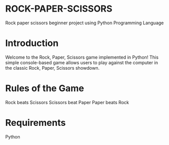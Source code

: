 # ROCK-PAPER-SCISSORS
Rock paper scissors beginner project using Python Programming Language

# Introduction
Welcome to the Rock, Paper, Scissors game implemented in Python! This simple console-based game allows users to play against the computer in the classic Rock, Paper, Scissors showdown.

# Rules of the Game

Rock beats Scissors
Scissors beat Paper
Paper beats Rock

# Requirements

Python 
